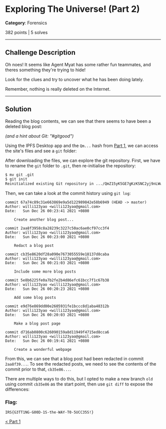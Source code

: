 # Exploring The Universe! (Part 2)

**Category**: Forensics

382 points | 5 solves

----

## Challenge Description
Oh noes! It seems like Agent Myat has some rather fun teammates, and theres something they're trying to hide!

Look for the clues and try to uncover what he has been doing lately.

Remember, nothing is really deleted on the Internet.

----

## Solution
Reading the blog contents, we can see that there seems to have been a deleted blog post:

<!--image-->

*(and a hint about Git: "#gitgood")*

Using the IPFS Desktop app and the `Qm...` hash from [Part 1](../../Web/Exploring%20The%20Universe%21%20%28Part%201%29), we can access the site's files and see a `git` folder:

<!--image-->

After downloading the files, we can explore the git repository. First, we have to rename the `git` folder to `.git`, then re-initialise the repository:

```sh
$ mv git .git
$ git init
Reinitialized existing Git repository in .../QmZ15yK5GE7gKzKSNC2yj9nLWwNH7sbgyyFcE8pSvzSLMQ/.git/
```

Then, we can take a look at the commit history using `git log`:

```
commit 67a74c89c31e663869e9a5d122989842e58b6949 (HEAD -> master)
Author: willi123yao <willi123yao@gmail.com>
Date:   Sun Dec 26 00:23:41 2021 +0800

    Create another blog post...

commit 2aa8f3958c8a28239c3227c50ac6ae0cf97cc3f4
Author: willi123yao <willi123yao@gmail.com>
Date:   Sun Dec 26 00:23:00 2021 +0800

    Redact a blog post

commit cb35e8620df28a090e7673055559e18137d8caba
Author: willi123yao <willi123yao@gmail.com>
Date:   Sun Dec 26 00:21:03 2021 +0800

    Include some more blog posts

commit 5e8b6225fe0a7b2fe2b4d86efc61bcc7f1c67b38
Author: willi123yao <willi123yao@gmail.com>
Date:   Sun Dec 26 00:20:23 2021 +0800

    Add some blog posts

commit e9d76e869dd00e2605931fe1bccc8d1aba48312b
Author: willi123yao <willi123yao@gmail.com>
Date:   Sun Dec 26 00:20:03 2021 +0800

    Make a blog post page

commit d716ab0800c626090159a8d11949f4715ed8cca6
Author: willi123yao <willi123yao@gmail.com>
Date:   Sun Dec 26 00:19:41 2021 +0800

    Create a wonderful webpage
```

From this, we can see that a blog post had been redacted in commit `2aa8f39...`. To see the redacted posts, we need to see the contents of the commit prior to that, `cb35e86...`.

There are multiple ways to do this, but I opted to make a new branch `old` using commit `cb35e86` as the start point, then use `git diff` to expose the differences:

<!--image-->



### Flag:
```
IRS{G3TT1NG-G00D-1S-the-WAY-T0-5UCC35S!}
```

[< Part 1](../../Web/Exploring%20The%20Universe%21%20%28Part%201%29)

